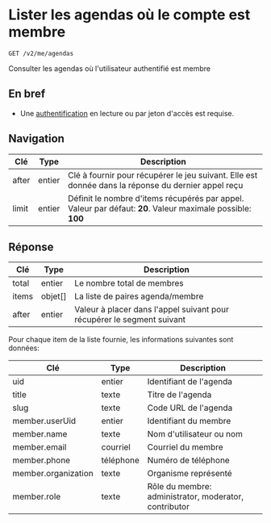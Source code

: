 # Lister les agendas où le compte est membre

```
GET /v2/me/agendas
```

Consulter les agendas où l'utilisateur authentifié est membre

## En bref[​](#en-bref "Lien direct vers En bref")

* Une [authentification](https://developers.openagenda.com/authentification.md) en lecture ou par jeton d'accès est requise.

## Navigation[​](#navigation "Lien direct vers Navigation")

| Clé   | Type   | Description                                                                                                 |
| ----- | ------ | ----------------------------------------------------------------------------------------------------------- |
| after | entier | Clé à fournir pour récupérer le jeu suivant. Elle est donnée dans la réponse du dernier appel reçu          |
| limit | entier | Définit le nombre d'items récupérés par appel. Valeur par défaut: **20**. Valeur maximale possible: **100** |

## Réponse[​](#réponse "Lien direct vers Réponse")

| Clé   | Type     | Description                                                            |
| ----- | -------- | ---------------------------------------------------------------------- |
| total | entier   | Le nombre total de membres                                             |
| items | objet\[] | La liste de paires agenda/membre                                       |
| after | entier   | Valeur à placer dans l'appel suivant pour récupérer le segment suivant |

Pour chaque item de la liste fournie, les informations suivantes sont données:

| Clé                 | Type      | Description                                           |
| ------------------- | --------- | ----------------------------------------------------- |
| uid                 | entier    | Identifiant de l'agenda                               |
| title               | texte     | Titre de l'agenda                                     |
| slug                | texte     | Code URL de l'agenda                                  |
| member.userUid      | entier    | Identifiant du membre                                 |
| member.name         | texte     | Nom d'utilisateur ou nom                              |
| member.email        | courriel  | Courriel du membre                                    |
| member.phone        | téléphone | Numéro de téléphone                                   |
| member.organization | texte     | Organisme représenté                                  |
| member.role         | texte     | Rôle du membre: administrator, moderator, contributor |
